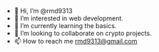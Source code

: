 - 👋 Hi, I’m @rmd9313
- 👀 I’m interested in web development.
- 🌱 I’m currently learning the basics.
- 💞️ I’m looking to collaborate on crypto projects.
- 📫 How to reach me rmd9313@gmail.com

<!---
rmd9313/rmd9313 is a ✨ special ✨ repository because its `README.md` (this file) appears on your GitHub profile.
You can click the Preview link to take a look at your changes.
--->
